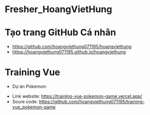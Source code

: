 # Fresher_HoangVietHung
# Tạo trang GitHub Cá nhân
* https://github.com/hoangviethung071195/hoangviethung
* https://hoangviethung071195.github.io/hoangviethung

# Training Vue
- Dự án Pokemon:
+ Link website: https://training-vue-pokemon-game.vercel.app/
+ Soure code: https://github.com/hoangviethung071195/training-vue_pokemon-game
